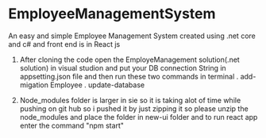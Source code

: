 # EmployeeManagementSystem
An easy and simple Employee Management System created using .net core and c# and front end is in React js

1. After cloning the code open the EmployeManagement solution(.net solution) in visual studion and put your DB connection String in appsetting.json file and then run these two commands in terminal
 . add-migation Employee
 . update-database

2. Node_modules folder is larger in sie so it is taking alot of time while pushing on git hub so i pushed it by just zipping it so please unzip the node_modules and place the folder in new-ui folder and to run react app enter the command "npm start"


